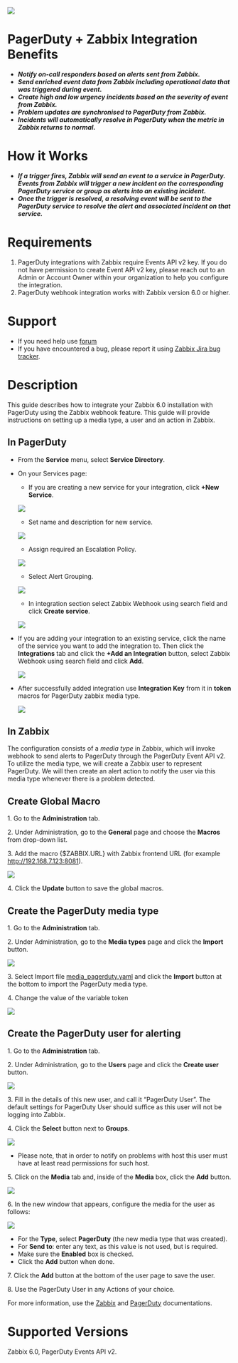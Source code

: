 ![](images/PagerDuty-GreenRGB.png?raw=true) 
# PagerDuty + Zabbix Integration Benefits
* ***Notify on-call responders based on alerts sent from Zabbix.***
* ***Send enriched event data from Zabbix including operational data that was triggered during event.***
* ***Create high and low urgency incidents based on the severity of event from Zabbix.***
* ***Problem updates are synchronised to PagerDuty from Zabbix.***
* ***Incidents will automatically resolve in PagerDuty when the metric in Zabbix returns to normal.***
# How it Works
* ***If a trigger fires, Zabbix will send an event to a service in PagerDuty. Events from Zabbix will trigger a new incident on the corresponding PagerDuty service or group as alerts into an existing incident.***
* ***Once the trigger is resolved, a resolving event will be sent to the PagerDuty service to resolve the alert and associated incident on that service.***
# Requirements
1. PagerDuty integrations with Zabbix require Events API v2 key. If you do not have permission to create Event API v2 key, please reach out to an Admin or Account Owner within your organization to help you configure the integration.
2. PagerDuty webhook integration works with Zabbix version 6.0 or higher.
# Support
* If you need help use [forum](https://www.zabbix.com/forum/zabbix-suggestions-and-feedback/393216-discussion-thread-for-official-integration-with-pagerduty) 
* If you have encountered a bug, please report it using [Zabbix Jira bug tracker](https://support.zabbix.com/).
# Description
This guide describes how to integrate your Zabbix 6.0 installation with PagerDuty using the Zabbix webhook feature. This guide will provide instructions on setting up a media type, a user and an action in Zabbix.

## In PagerDuty

* From the **Service** menu, select **Service Directory**.

* On your Services page:

    *   If you are creating a new service for your integration, click **+New Service**.

    [![](images/tn_1.png?raw=true)](images/1.png)

    *   Set name and description for new service.

    [![](images/tn_1.1.png?raw=true)](images/1.1.png)

    *   Assign required an Escalation Policy.

    [![](images/tn_1.2.png?raw=true)](images/1.2.png)

    *  Select Alert Grouping.

    [![](images/tn_1.3.png?raw=true)](images/1.3.png)

    *  In integration section select Zabbix Webhook using search field and click **Create service**.

    [![](images/tn_1.4.png?raw=true)](images/1.4.png)

* If you are adding your integration to an existing service, click the name of the service you want to add the integration to. Then click the **Integrations** tab and click the **+Add an Integration** button, select Zabbix Webhook using search field and click **Add**.

    [![](images/tn_2.png?raw=true)](images/2.png)

* After successfully added integration use **Integration Key** from it in **token** macros for PagerDuty zabbix media type.

    [![](images/tn_3.png?raw=true)](images/3.png)

## In Zabbix

The configuration consists of a _media type_ in Zabbix, which will invoke webhook to send alerts to PagerDuty through the PagerDuty Event API v2\. To utilize the media type, we will create a Zabbix user to represent PagerDuty. We will then create an alert action to notify the user via this media type whenever there is a problem detected.

## Create Global Macro

1\. Go to the **Administration** tab.

2\. Under Administration, go to the **General** page and choose the **Macros** from drop-down list.

3\. Add the macro {$ZABBIX.URL} with Zabbix frontend URL (for example http://192.168.7.123:8081).

[![](images/tn_6.png?raw=true)](images/6.png)

4\. Click the **Update** button to save the global macros.

## Create the PagerDuty media type

1\. Go to the **Administration** tab.

2\. Under Administration, go to the **Media types** page and click the **Import** button.

[![](images/tn_7.png?raw=true)](images/7.png)

3\. Select Import file [media_pagerduty.yaml](media_pagerduty.yaml) and click the **Import** button at the bottom to import the PagerDuty media type.

4\. Change the value of the variable token

[![](images/tn_8.png?raw=true)](images/8.png)

## Create the PagerDuty user for alerting

1\. Go to the **Administration** tab.

2\. Under Administration, go to the **Users** page and click the **Create user** button.

[![](images/tn_9.png?raw=true)](images/9.png)

3\. Fill in the details of this new user, and call it “PagerDuty User”. The default settings for PagerDuty User should suffice as this user will not be logging into Zabbix.

4\. Click the **Select** button next to **Groups**.

[![](images/tn_10.png?raw=true)](images/10.png)

* Please note, that in order to notify on problems with host this user must have at least read permissions for such host.

5\. Click on the **Media** tab and, inside of the **Media** box, click the **Add** button.

[![](images/tn_11.png?raw=true)](images/11.png)

6\. In the new window that appears, configure the media for the user as follows:

[![](images/tn_12.png?raw=true)](images/12.png)

* For the **Type**, select **PagerDuty** (the new media type that was created).
* For **Send to**: enter any text, as this value is not used, but is required.
* Make sure the **Enabled** box is checked.
* Click the **Add** button when done.

7\. Click the **Add** button at the bottom of the user page to save the user.

8\. Use the PagerDuty User in any Actions of your choice.

For more information, use the [Zabbix](https://www.zabbix.com/documentation/6.0/manual/config/notifications) and [PagerDuty](https://v2.developer.pagerduty.com/docs/send-an-event-events-api-v2) documentations.

# Supported Versions

Zabbix 6.0, PagerDuty Events API v2.
